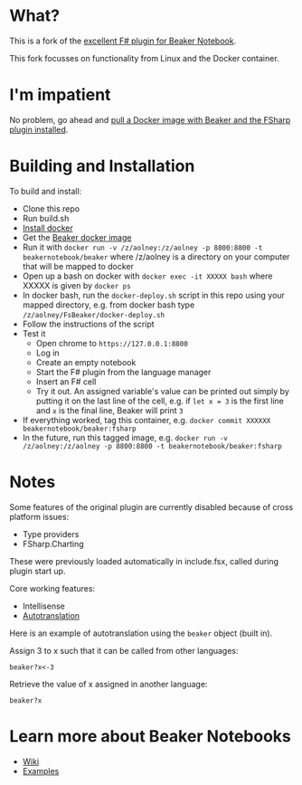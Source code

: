 # What?
This is a fork of the [excellent F# plugin for Beaker Notebook](https://github.com/BayardRock/FsBeaker).

This fork focusses on functionality from Linux and the Docker container.

# I'm impatient
No problem, go ahead and [pull a Docker image with Beaker and the FSharp plugin installed](https://hub.docker.com/r/aolney/beaker/).

# Building and Installation
To build and install:
- Clone this repo
- Run build.sh
- [Install docker](https://docs.docker.com/engine/installation/)
- Get the [Beaker docker image](https://hub.docker.com/r/beakernotebook/beaker/)
- Run it with `docker run -v /z/aolney:/z/aolney -p 8800:8800 -t beakernotebook/beaker` where /z/aolney is a directory on your computer that will be mapped to docker
- Open up a bash on docker with `docker exec -it XXXXX bash` where XXXXX is given by `docker ps`
- In docker bash, run the `docker-deploy.sh` script in this repo using your mapped directory, e.g. from docker bash type `/z/aolney/FsBeaker/docker-deploy.sh`
- Follow the instructions of the script
- Test it
    - Open chrome to `https://127.0.0.1:8800`
    - Log in
    - Create an empty notebook
    - Start the F# plugin from the language manager
    - Insert an F# cell
    - Try it out. An assigned variable's value can be printed out simply by putting it on the last line of the cell, e.g. if `let x = 3` is the first line and `x` is the final line, Beaker will print `3`
- If everything worked, tag this container, e.g. `docker commit XXXXXX beakernotebook/beaker:fsharp`
- In the future, run this tagged image, e.g. `docker run -v /z/aolney:/z/aolney -p 8800:8800 -t beakernotebook/beaker:fsharp`

# Notes

Some features of the original plugin are currently disabled because of cross platform issues:
- Type providers
- FSharp.Charting

These were previously loaded automatically in include.fsx, called during plugin start up.

Core working features:
- Intellisense
- [Autotranslation](https://pub.beakernotebook.com/#/publications/7ae86a62-1b9f-11e6-9ac6-ff57a01b25df)

Here is an example of autotranslation using the `beaker` object (built in).

Assign 3 to x such that it can be called from other languages:

`beaker?x<-3`

Retrieve the value of x assigned in another language:

`beaker?x`

# Learn more about Beaker Notebooks
- [Wiki](https://github.com/twosigma/beaker-notebook/wiki)
- [Examples](https://pub.beakernotebook.com/#/publications/featured)
